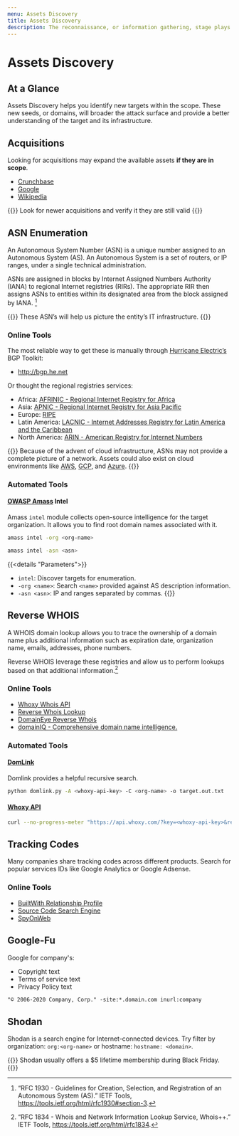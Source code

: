 ```yaml
---
menu: Assets Discovery
title: Assets Discovery
description: The reconnaissance, or information gathering, stage plays a major role during a penetration test or a bug bounty hunting. Assets Discovery helps you identify new targets within the scope. These new seeds, or domains, will broader the attack surface and provide a better understanding of the target and its infrastructure.
---
```


# Assets Discovery

## At a Glance

Assets Discovery helps you identify new targets within the scope. These new seeds, or domains, will broader the attack surface and provide a better understanding of the target and its infrastructure.

## Acquisitions

Looking for acquisitions may expand the available assets **if they are in scope**.

- [Crunchbase](https://www.crunchbase.com/)
- [Google](https://www.google.com)
- [Wikipedia](https://www.wikipedia.com)

{{<note>}}
Look for newer acquisitions and verify it they are still valid
{{</note>}}

## ASN Enumeration

An Autonomous System Number (ASN) is a unique number
assigned to an Autonomous System (AS).
An Autonomous System is a set of routers,
or IP ranges,
under a single technical administration.

ASNs are assigned in blocks by Internet Assigned Numbers Authority (IANA)
to regional Internet registries (RIRs).
The appropriate RIR then
assigns ASNs to entities within its designated area
from the block assigned by IANA.
[^rfc-1930]

{{<note>}}
These ASN’s will help us picture
the entity’s IT infrastructure.
{{</note>}}

### Online Tools

The most reliable way to get these
is manually through [Hurricane Electric’s](https://www.he.net/) BGP Toolkit:

- http://bgp.he.net

Or thought the regional registries services:

- Africa: [AFRINIC - Regional Internet Registry for Africa](https://www.afrinic.net/)
- Asia: [APNIC - Regional Internet Registry for Asia Pacific](https://www.apnic.net/)
- Europe: [RIPE](https://www.ripe.net/)
- Latin America: [LACNIC - Internet Addresses Registry for Latin America and the Caribbean](https://www.lacnic.net/)
- North America: [ARIN - American Registry for Internet Numbers](https://www.arin.net/about/welcome/region/)

{{<note>}}
Because of the advent of cloud infrastructure,
ASNs may not provide a complete picture of a network.
Assets could also exist on cloud environments like
[AWS](https://aws.amazon.com/), [GCP](https://cloud.google.com/), and [Azure](https://azure.microsoft.com/en-us/).
{{</note>}}

### Automated Tools

#### [OWASP Amass](https://owasp-amass.com/) Intel

Amass `intel` module
collects open-source intelligence for the target organization.
It allows you to find root domain names
associated with it.

```sh
amass intel -org <org-name>
```

```sh
amass intel -asn <asn>
```
{{<details "Parameters">}}
- `intel`: Discover targets for enumeration.
- `-org <name>`: Search `<name>` provided against AS description information.
- `-asn <asn>`: IP and ranges separated by commas.
{{</details>}}

## Reverse WHOIS

A WHOIS domain lookup allows you to
trace the ownership of a domain name
plus additional information such as
expiration date, organization name, emails, addresses, phone numbers.

Reverse WHOIS leverage these registries
and allow us to perform lookups based on
that additional information.[^rfc-1834]

### Online Tools

- [Whoxy Whois API](https://www.whoxy.com/)
- [Reverse Whois Lookup ](https://www.reversewhois.io/)
- [DomainEye Reverse Whois](https://domaineye.com/reverse-whois/)
- [domainIQ - Comprehensive domain name intelligence.](https://www.domainiq.com/)

### Automated Tools

#### [DomLink](https://github.com/vysecurity/DomLink)

Domlink provides a helpful recursive search.

```sh
python domlink.py -A <whoxy-api-key> -C <org-name> -o target.out.txt
```

#### [Whoxy API](https://www.whoxy.com/reverse-whois/)

```sh
curl --no-progress-meter "https://api.whoxy.com/?key=<whoxy-api-key>&reverse=whois&name=<org-name>" | jq
```

## Tracking Codes

Many companies share tracking codes
across different products.
Search for popular services IDs
like Google Analytics or Google Adsense.

### Online Tools

- [BuiltWith Relationship Profile](https://builtwith.com/)
- [Source Code Search Engine](https://publicwww.com/)
- [SpyOnWeb](https://spyonweb.com/)

## Google-Fu

Google for company's:

- Copyright text
- Terms of service text
- Privacy Policy text

```txt
"© 2006-2020 Company, Corp." -site:*.domain.com inurl:company
```

## Shodan

Shodan is a search engine
for Internet-connected devices.
Try filter by
organization: `org:<org-name>`
or hostname: `hostname: <domain>`.

{{<note>}}
Shodan usually offers a $5 lifetime membership during Black Friday.
{{</note>}}

[^rfc-1930]: “RFC 1930 - Guidelines for Creation, Selection, and Registration of an Autonomous System (AS).” IETF Tools, https://tools.ietf.org/html/rfc1930#section-3.
[^rfc-1834]: “RFC 1834 - Whois and Network Information Lookup Service, Whois++.” IETF Tools, https://tools.ietf.org/html/rfc1834.
